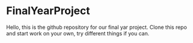# FinalYearProject

Hello, this is the github repository for our final yar project.
Clone this repo and start work on your own, try different things if you can.
